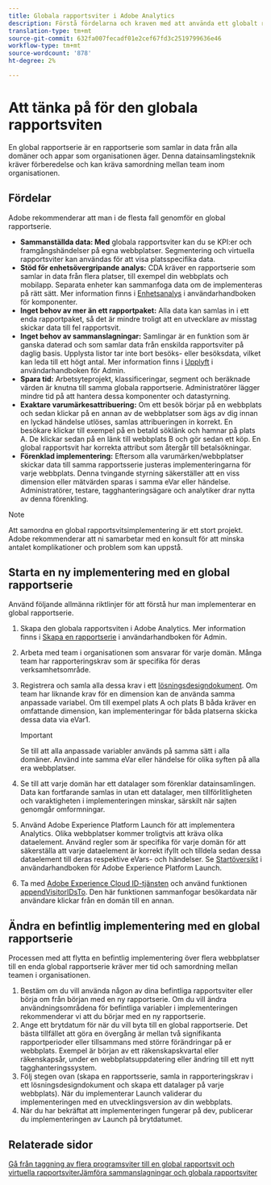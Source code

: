 ```yaml
---
title: Globala rapportsviter i Adobe Analytics
description: Förstå fördelarna och kraven med att använda ett globalt rapporteringsprogram.
translation-type: tm+mt
source-git-commit: 632fa007fecadf01e2cef67fd3c2519799636e46
workflow-type: tm+mt
source-wordcount: '878'
ht-degree: 2%

---
```



# Att tänka på för den globala rapportsviten

En global rapportserie är en rapportserie som samlar in data från alla domäner och appar som organisationen äger. Denna datainsamlingsteknik kräver förberedelse och kan kräva samordning mellan team inom organisationen.

## Fördelar

Adobe rekommenderar att man i de flesta fall genomför en global rapportserie.

* **Sammanställda data: Med** globala rapportsviter kan du se KPI:er och framgångshändelser på egna webbplatser. Segmentering och virtuella rapportsviter kan användas för att visa platsspecifika data.
* **Stöd för enhetsövergripande analys:** CDA kräver en rapportserie som samlar in data från flera platser, till exempel din webbplats och mobilapp. Separata enheter kan sammanfoga data om de implementeras på rätt sätt. Mer information finns i [Enhetsanalys](../../components/cda/overview.md) i användarhandboken för komponenter.
* **Inget behov av mer än ett rapportpaket:** Alla data kan samlas in i ett enda rapportpaket, så det är mindre troligt att en utvecklare av misstag skickar data till fel rapportsvit.
* **Inget behov av sammanslagningar:** Samlingar är en funktion som är ganska daterad och som samlar data från enskilda rapportsviter på daglig basis. Upplysta listor tar inte bort besöks- eller besöksdata, vilket kan leda till ett högt antal. Mer information finns i [Upplyft](../../admin/c-manage-report-suites/rollup-report-suite.md) i användarhandboken för Admin.
* **Spara tid:** Arbetsyteprojekt, klassificeringar, segment och beräknade värden är knutna till samma globala rapportserie. Administratörer lägger mindre tid på att hantera dessa komponenter och datastyrning.
* **Exaktare varumärkesattribuering:** Om ett besök börjar på en webbplats och sedan klickar på en annan av de webbplatser som ägs av dig innan en lyckad händelse utlöses, samlas attribueringen in korrekt. En besökare klickar till exempel på en betald söklänk och hamnar på plats A. De klickar sedan på en länk till webbplats B och gör sedan ett köp. En global rapportsvit har korrekta attribut som återgår till betalsökningar.
* **Förenklad implementering:** Eftersom alla varumärken/webbplatser skickar data till samma rapportsserie justeras implementeringarna för varje webbplats. Denna tvingande styrning säkerställer att en viss dimension eller mätvärden sparas i samma eVar eller händelse. Administratörer, testare, tagghanteringsägare och analytiker drar nytta av denna förenkling.

>[!NOTE]
>
>Att samordna en global rapportsvitsimplementering är ett stort projekt. Adobe rekommenderar att ni samarbetar med en konsult för att minska antalet komplikationer och problem som kan uppstå.

## Starta en ny implementering med en global rapportserie

Använd följande allmänna riktlinjer för att förstå hur man implementerar en global rapportserie.

1. Skapa den globala rapportsviten i Adobe Analytics. Mer information finns i [Skapa en rapportserie](/help/admin/c-manage-report-suites/c-new-report-suite/t-create-a-report-suite.md) i användarhandboken för Admin.
1. Arbeta med team i organisationen som ansvarar för varje domän. Många team har rapporteringskrav som är specifika för deras verksamhetsområde.
1. Registrera och samla alla dessa krav i ett [lösningsdesigndokument](solution-design.md). Om team har liknande krav för en dimension kan de använda samma anpassade variabel. Om till exempel plats A och plats B båda kräver en omfattande dimension, kan implementeringar för båda platserna skicka dessa data via eVar1.

   >[!IMPORTANT]
   >
   >Se till att alla anpassade variabler används på samma sätt i alla domäner. Använd inte samma eVar eller händelse för olika syften på alla era webbplatser.
1. Se till att varje domän har ett datalager som förenklar datainsamlingen. Data kan fortfarande samlas in utan ett datalager, men tillförlitligheten och varaktigheten i implementeringen minskar, särskilt när sajten genomgår omformningar.
1. Använd Adobe Experience Platform Launch för att implementera Analytics. Olika webbplatser kommer troligtvis att kräva olika dataelement. Använd regler som är specifika för varje domän för att säkerställa att varje dataelement är korrekt ifyllt och tilldela sedan dessa dataelement till deras respektive eVars- och händelser. Se [Startöversikt](https://docs.adobe.com/content/help/en/launch/using/overview.html) i användarhandboken för Adobe Experience Platform Launch.
1. Ta med [Adobe Experience Cloud ID-tjänsten](https://docs.adobe.com/content/help/sv-SE/id-service/using/home.html) och använd funktionen [appendVisitorIDsTo](https://docs.adobe.com/content/help/en/id-service/using/id-service-api/methods/appendvisitorid.html). Den här funktionen sammanfogar besökardata när användare klickar från en domän till en annan.

## Ändra en befintlig implementering med en global rapportserie

Processen med att flytta en befintlig implementering över flera webbplatser till en enda global rapportserie kräver mer tid och samordning mellan teamen i organisationen.

1. Bestäm om du vill använda någon av dina befintliga rapportsviter eller börja om från början med en ny rapportserie. Om du vill ändra användningsområdena för befintliga variabler i implementeringen rekommenderar vi att du börjar med en ny rapportserie.
2. Ange ett brytdatum för när du vill byta till en global rapportserie. Det bästa tillfället att göra en övergång är mellan två signifikanta rapportperioder eller tillsammans med större förändringar på er webbplats. Exempel är början av ett räkenskapskvartal eller räkenskapsår, under en webbplatsuppdatering eller ändring till ett nytt tagghanteringssystem.
3. Följ stegen ovan (skapa en rapportsserie, samla in rapporteringskrav i ett lösningsdesigndokument och skapa ett datalager på varje webbplats). När du implementerar Launch validerar du implementeringen med en utvecklingsversion av din webbplats.
4. När du har bekräftat att implementeringen fungerar på dev, publicerar du implementeringen av Launch på brytdatumet.

## Relaterade sidor

[Gå från taggning av flera programsviter till en global rapportsvit och virtuella ](../../components/vrs/vrs-considerations.md)
[rapportsviterJämföra sammanslagningar och globala rapportsviter](../../admin/c-manage-report-suites/rollup-report-suite.md)
